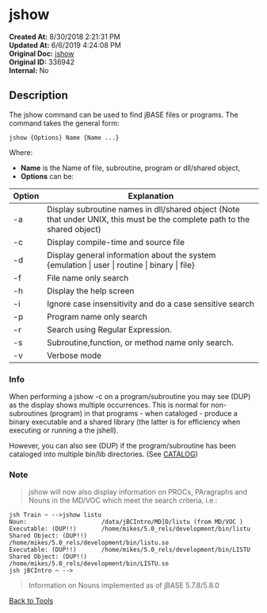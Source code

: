 # jshow

**Created At:** 8/30/2018 2:21:31 PM  
**Updated At:** 6/6/2019 4:24:08 PM  
**Original Doc:** [jshow](https://docs.jbase.com/48399-tools/jshow)  
**Original ID:** 336942  
**Internal:** No  

## Description

The jshow command can be used to find jBASE files or programs. The command takes the general form:

```
jshow {Options} Name {Name ...}
```

Where:

- **Name** is the Name of file, subroutine, program or dll/shared object,
- **Options** can be:

| Option | Explanation |
| --- | --- |
| -a | Display subroutine names in dll/shared object (Note that under UNIX, this must be the complete path to the shared object) |
| -c | Display compile-time and source file |
| -d | Display general information about the system {emulation \| user \| routine \| binary \| file} |
| -f | File name only search |
| -h | Display the help screen |
| -i | Ignore case insensitivity and do a case sensitive search |
| -p | Program name only search |
| -r | Search using Regular Expression.
| -s | Subroutine,function, or method name only search. |
| -v | Verbose mode |

### Info

When performing a jshow -c on a program/subroutine you may see (DUP) as the display shows multiple occurrences. This is normal for non-subroutines (program) in that programs - when cataloged - produce a binary executable and a shared library (the latter is for efficiency when executing or running a the jshell).

However, you can also see (DUP) if the program/subroutine has been cataloged into multiple bin/lib directories. (See [CATALOG](./../../../jbase-basic-%28jbc%29/catalog))

### Note  

>jshow will now also display information on PROCs, PAragraphs and Nouns in the MD/VOC which meet the search criteria, i.e.:

```
jsh Train ~ -->jshow listu
Noun:                     /data/jBCIntro/MD]D/listu (from MD/VOC )
Executable: (DUP!!)       /home/mikes/5.0_rels/development/bin/listu
Shared Object: (DUP!!)    /home/mikes/5.0_rels/development/bin/listu.so
Executable: (DUP!!)       /home/mikes/5.0_rels/development/bin/LISTU
Shared Object: (DUP!!)    /home/mikes/5.0_rels/development/bin/LISTU.so
jsh jBCIntro ~ -->
```

>Information on Nouns implemented as of jBASE 5.7.8/5.8.0

[Back to Tools](./../README.md)

<PageFooter />
